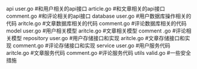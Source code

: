 api
user.go #和用户相关的api接口
article.go #和文章相关的api接口
comment.go #和评论相关的api接口
database
user.go #用户数据库操作相关的代码
aritcle.go #文章数据库相关的代码
comment.go #评论数据库相关的代码
model
user.go #用户相关模型
aritcle.go #文章相关模型
comment .go #评论相关模型
repository
user.go #用户存储接口和实现
aritcle.go #文章存储接口和实现
comment.go #评论存储接口和实现
service
user.go #用户服务代码
aritcle.go #文章服务代码
comment.go #评论服务代码
utils
valid.go #一些安全措施
